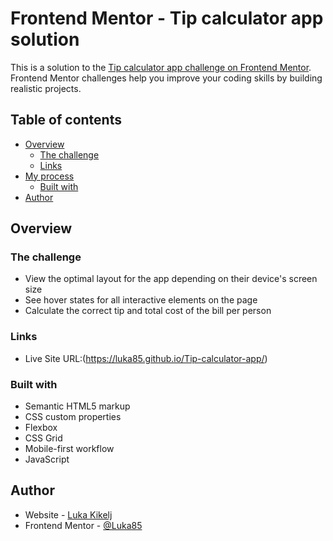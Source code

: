 # Frontend Mentor - Tip calculator app solution

This is a solution to the [Tip calculator app challenge on Frontend Mentor](https://www.frontendmentor.io/challenges/tip-calculator-app-ugJNGbJUX). Frontend Mentor challenges help you improve your coding skills by building realistic projects.

## Table of contents

- [Overview](#overview)
  - [The challenge](#the-challenge)
  - [Links](#links)
- [My process](#my-process)
  - [Built with](#built-with)
- [Author](#author)

## Overview

### The challenge

- View the optimal layout for the app depending on their device's screen size
- See hover states for all interactive elements on the page
- Calculate the correct tip and total cost of the bill per person


### Links


- Live Site URL:(https://luka85.github.io/Tip-calculator-app/)

### Built with

- Semantic HTML5 markup
- CSS custom properties
- Flexbox
- CSS Grid
- Mobile-first workflow
- JavaScript

## Author

- Website - [Luka Kikelj](https://www.your-site.com)
- Frontend Mentor - [@Luka85](https://www.frontendmentor.io/profile/Luka85)


